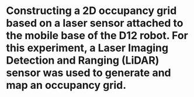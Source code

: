 # Constructing a 2D occupancy grid based on a laser sensor attached to the mobile base of the D12 robot. For this experiment, a Laser Imaging Detection and Ranging (LiDAR) sensor was used to generate and map an occupancy grid. 
